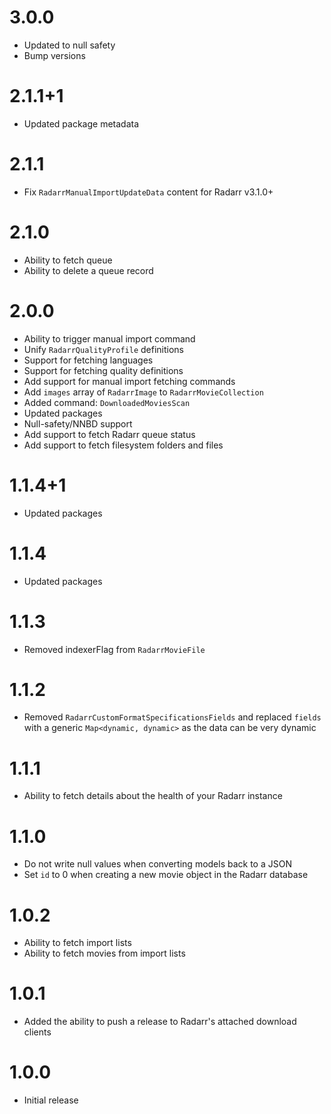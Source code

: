# 3.0.0
- Updated to null safety
- Bump versions

# 2.1.1+1
- Updated package metadata
# 2.1.1
- Fix `RadarrManualImportUpdateData` content for Radarr v3.1.0+
# 2.1.0
- Ability to fetch queue
- Ability to delete a queue record
# 2.0.0
- Ability to trigger manual import command
- Unify `RadarrQualityProfile` definitions
- Support for fetching languages
- Support for fetching quality definitions
- Add support for manual import fetching commands
- Add `images` array of `RadarrImage` to `RadarrMovieCollection`
- Added command: `DownloadedMoviesScan`
- Updated packages
- Null-safety/NNBD support
- Add support to fetch Radarr queue status
- Add support to fetch filesystem folders and files
# 1.1.4+1
- Updated packages
# 1.1.4
- Updated packages
# 1.1.3
- Removed indexerFlag from `RadarrMovieFile`
# 1.1.2
- Removed `RadarrCustomFormatSpecificationsFields` and replaced `fields` with a generic `Map<dynamic, dynamic>` as the data can be very dynamic
# 1.1.1
- Ability to fetch details about the health of your Radarr instance
# 1.1.0
- Do not write null values when converting models back to a JSON
- Set `id` to 0 when creating a new movie object in the Radarr database
# 1.0.2
- Ability to fetch import lists
- Ability to fetch movies from import lists
# 1.0.1
- Added the ability to push a release to Radarr's attached download clients
# 1.0.0
- Initial release
